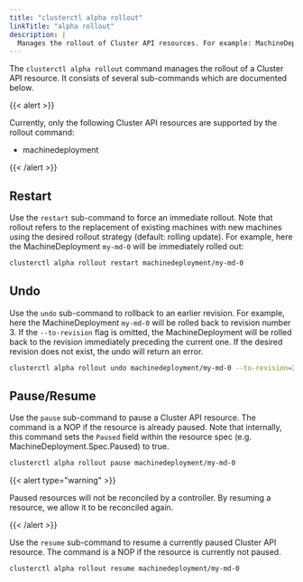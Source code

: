 ```yaml
---
title: "clusterctl alpha rollout"
linkTitle: "alpha rollout"
description: |
  Manages the rollout of Cluster API resources. For example: MachineDeployments.
---
```


The `clusterctl alpha rollout` command manages the rollout of a Cluster API resource. It consists of several sub-commands which are documented below. 

{{< alert >}}

Currently, only the following Cluster API resources are supported by the rollout command:

- machinedeployment

{{< /alert >}}

## Restart 

Use the `restart` sub-command to force an immediate rollout. Note that rollout refers to the replacement of existing machines with new machines using the desired rollout strategy (default: rolling update). For example, here the MachineDeployment `my-md-0` will be immediately rolled out:

```bash
clusterctl alpha rollout restart machinedeployment/my-md-0
```

## Undo

Use the `undo` sub-command to rollback to an earlier revision. For example, here the MachineDeployment `my-md-0` will be rolled back to revision number 3. If the `--to-revision` flag is omitted, the MachineDeployment will be rolled back to the revision immediately preceding the current one. If the desired revision does not exist, the undo will return an error.

```bash
clusterctl alpha rollout undo machinedeployment/my-md-0 --to-revision=3
```

## Pause/Resume

Use the `pause` sub-command to pause a Cluster API resource. The command is a NOP if the resource is already paused. Note that internally, this command sets the `Paused` field within the resource spec (e.g. MachineDeployment.Spec.Paused) to true. 

```bash
clusterctl alpha rollout pause machinedeployment/my-md-0
```

{{< alert type="warning" >}}

Paused resources will not be reconciled by a controller. By resuming a resource, we allow it to be reconciled again. 

{{< /alert >}}

Use the `resume` sub-command to resume a currently paused Cluster API resource. The command is a NOP if the resource is currently not paused. 

```bash
clusterctl alpha rollout resume machinedeployment/my-md-0
```
